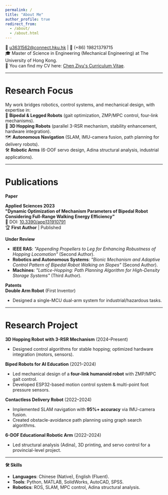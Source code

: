 ```yaml
---
permalink: /
title: "About Me"
author_profile: true
redirect_from: 
  - /about/
  - /about.html
---
```

📧 u3631562@connect.hku.hk | 📱 (+86) 19821379715  
🎓 Master of Science in Engineering (Mechanical Engineering) at The University of Hong Kong.  
📃 You can find my CV here: [Chen Ziyu's Curriculum Vitae](https://zoeychen02.github.io/assets/Curriculum_Vitae.pdf).

---
# Research Focus
My work bridges robotics, control systems, and mechanical design, with expertise in:  
🤖 **Bipedal & Legged Robots** (gait optimization, ZMP/MPC control, four-link mechanisms).  
🚀 **3D Hopping Robots** (parallel 3-RSR mechanism, stability enhancement, hardware integration).  
🗺️ **Autonomous Navigation** (SLAM, IMU-camera fusion, path planning for delivery robots).  
🛠️ **Robotic Arms** (6-DOF servo design, Adina structural analysis, industrial applications).  

---

# Publications  

**Paper**

**Applied Sciences 2023**  
**"Dynamic Optimization of Mechanism Parameters of Bipedal Robot Considering Full-Range Walking Energy Efficiency"**  
🔗 DOI: [10.3390/app131910791](https://doi.org/10.3390/app131910791)  
🏆 **First Author** | Published  

**Under Review**  
- **IEEE RAS**: *"Appending Propellers to Leg for Enhancing Robustness of Hopping Locomotion"* (Second Author).  
- **Robotics and Autonomous Systems**: *"Bionic Mechanism and Adaptive Control Pattern of Bipedal Robot Walking on Slopes"* (Second Author).  
- **Machines**: *"Lattice-Hopping: Path Planning Algorithm for High-Density Storage Systems"* (Third Author).  


**Patents**  
**Double Arm Robot** (First Inventor)  
- Designed a single-MCU dual-arm system for industrial/hazardous tasks.  
----

# Research Project

**3D Hopping Robot with 3-RSR Mechanism** (2024–Present)  
- Designed control algorithms for stable hopping; optimized hardware integration (motors, sensors).

**Biped Robots for AI Education** (2021–2024)  
- Led mechanical design of a **four-link humanoid robot** with ZMP/MPC gait control.  
- Developed ESP32-based motion control system & multi-point foot pressure sensors.  

**Contactless Delivery Robot** (2022–2024)  
- Implemented SLAM navigation with **95%+ accuracy** via IMU-camera fusion.  
- Created obstacle-avoidance path planning using graph search algorithms.  

**6-DOF Educational Robotic Arm** (2022–2024)  
- Led structural analysis (Adina), 3D printing, and servo control for a provincial-level project.  

---

**🛠️ Skills**  
- **Languages**: Chinese (Native), English (Fluent).  
- **Tools**: Python, MATLAB, SolidWorks, AutoCAD, SPSS.  
- **Robotics**: ROS, SLAM, MPC control, Adina structural analysis.  
